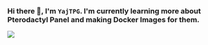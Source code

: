 ### Hi there 👋, I'm `YajTPG`. I'm currently learning more about Pterodactyl Panel and making Docker Images for them.
<img src="https://readme-github-stats.now.sh/api?username=YajTPG&theme=blue-green&show&icons=true">
